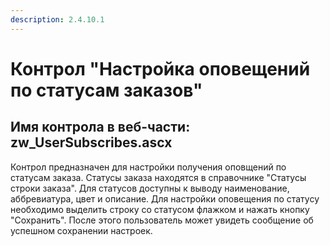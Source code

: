 ```yaml
---
description: 2.4.10.1
---
```


# Контрол "Настройка оповещений по статусам заказов"

## Имя контрола в веб-части: zw\_UserSubscribes.ascx

Контрол предназначен для настройки получения оповщений по статусам заказа. Статусы заказа находятся в справочнике "Статусы строки заказа". Для статусов доступны к выводу наименование, аббревиатура, цвет и описание. Для настройки оповещения по статусу необходимо выделить строку со статусом флажком и нажать кнопку "Сохранить". После этого пользователь может увидеть сообщение об успешном сохранении настроек.

